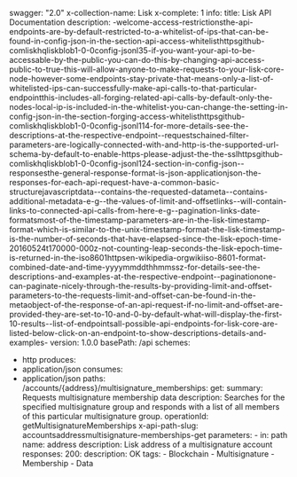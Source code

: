 swagger: "2.0"
x-collection-name: Lisk
x-complete: 1
info:
  title: Lisk API Documentation
  description: -welcome-access-restrictionsthe-api-endpoints-are-by-default-restricted-to-a-whitelist-of-ips-that-can-be-found-in-config-json-in-the-section-api-access-whitelisthttpsgithub-comliskhqliskblob1-0-0config-jsonl35-if-you-want-your-api-to-be-accessable-by-the-public-you-can-do-this-by-changing-api-access-public-to-true-this-will-allow-anyone-to-make-requests-to-your-lisk-core-node-however-some-endpoints-stay-private-that-means-only-a-list-of-whitelisted-ips-can-successfully-make-api-calls-to-that-particular-endpointthis-includes-all-forging-related-api-calls-by-default-only-the-nodes-local-ip-is-included-in-the-whitelist-you-can-change-the-setting-in-config-json-in-the-section-forging-access-whitelisthttpsgithub-comliskhqliskblob1-0-0config-jsonl114-for-more-details-see-the-descriptions-at-the-respective-endpoint--requestschained-filter-parameters-are-logically-connected-with-and-http-is-the-supported-url-schema-by-default-to-enable-https-please-adjust-the-the-sslhttpsgithub-comliskhqliskblob1-0-0config-jsonl124-section-in-config-json--responsesthe-general-response-format-is-json-applicationjson-the-responses-for-each-api-request-have-a-common-basic-structurejavascriptdata--contains-the-requested-datameta--contains-additional-metadata-e-g--the-values-of-limit-and-offsetlinks--will-contain-links-to-connected-api-calls-from-here-e-g--pagination-links-date-formatsmost-of-the-timestamp-parameters-are-in-the-lisk-timestamp-format-which-is-similar-to-the-unix-timestamp-format-the-lisk-timestamp-is-the-number-of-seconds-that-have-elapsed-since-the-lisk-epoch-time-20160524t170000-000z-not-counting-leap-seconds-the-lisk-epoch-time-is-returned-in-the-iso8601httpsen-wikipedia-orgwikiiso-8601-format-combined-date-and-time-yyyymmddthhmmssz-for-details-see-the-descriptions-and-examples-at-the-respective-endpoint--paginationone-can-paginate-nicely-through-the-results-by-providing-limit-and-offset-parameters-to-the-requests-limit-and-offset-can-be-found-in-the-metaobject-of-the-response-of-an-api-request-if-no-limit-and-offset-are-provided-they-are-set-to-10-and-0-by-default-what-will-display-the-first-10-results--list-of-endpointsall-possible-api-endpoints-for-lisk-core-are-listed-below-click-on-an-endpoint-to-show-descriptions-details-and-examples-
  version: 1.0.0
basePath: /api
schemes:
- http
produces:
- application/json
consumes:
- application/json
paths:
  /accounts/{address}/multisignature_memberships:
    get:
      summary: Requests multisignature membership data
      description: Searches for the specified multisignature group and responds with
        a list of all members of this particular multisignature group.
      operationId: getMultisignatureMemberships
      x-api-path-slug: accountsaddressmultisignature-memberships-get
      parameters:
      - in: path
        name: address
        description: Lisk address of a multisignature account
      responses:
        200:
          description: OK
      tags:
      - Blockchain
      - Multisignature
      - Membership
      - Data